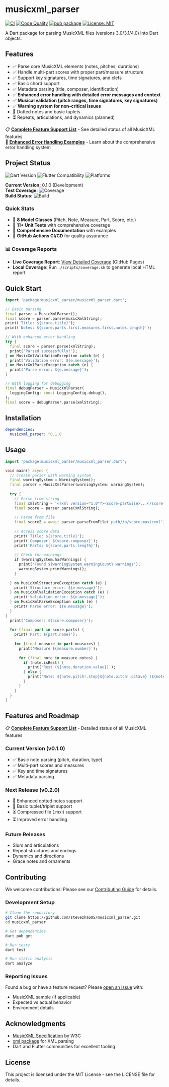 # musicxml_parser

[![CI](https://github.com/stevezhaoUS/musicxml_parser/workflows/CI/badge.svg?branch=main)](https://github.com/stevezhaoUS/musicxml_parser/actions/workflows/ci.yml)
[![Code Quality](https://github.com/stevezhaoUS/musicxml_parser/workflows/Code%20Quality/badge.svg?branch=main)](https://github.com/stevezhaoUS/musicxml_parser/actions/workflows/code-quality.yml)
[![pub package](https://img.shields.io/pub/v/musicxml_parser.svg)](https://pub.dev/packages/musicxml_parser)
[![License: MIT](https://img.shields.io/badge/License-MIT-yellow.svg)](https://opensource.org/licenses/MIT)

A Dart package for parsing MusicXML files (versions 3.0/3.1/4.0) into Dart objects.

## Features

- ✅ Parse core MusicXML elements (notes, pitches, durations)
- ✅ Handle multi-part scores with proper part/measure structure
- ✅ Support key signatures, time signatures, and clefs
- ✅ Basic chord support
- ✅ Metadata parsing (title, composer, identification)
- ✅ **Enhanced error handling with detailed error messages and context**
- ✅ **Musical validation (pitch ranges, time signatures, key signatures)**
- ✅ **Warning system for non-critical issues**
- 🚧 Dotted notes and basic tuplets
- ⏳ Repeats, articulations, and dynamics (planned)

📋 **[Complete Feature Support List](docs/feature-support.md)** - See detailed status of all MusicXML features  
🚨 **[Enhanced Error Handling Examples](docs/error-handling-examples.md)** - Learn about the comprehensive error handling system

## Project Status

![Dart Version](https://img.shields.io/badge/dart-%3E%3D3.0.0-blue)
![Flutter Compatibility](https://img.shields.io/badge/flutter-compatible-blue)
![Platforms](https://img.shields.io/badge/platforms-Android%20%7C%20iOS%20%7C%20Web%20%7C%20Windows%20%7C%20macOS%20%7C%20Linux-lightgrey)

**Current Version:** 0.1.0 (Development)  
**Test Coverage:** ![Coverage](https://img.shields.io/badge/coverage-95%25-brightgreen)  
**Build Status:** ![Build](https://img.shields.io/badge/build-passing-brightgreen)

### Quick Stats
- 📁 **8 Model Classes** (Pitch, Note, Measure, Part, Score, etc.)
- 🧪 **11+ Unit Tests** with comprehensive coverage
- 📖 **Comprehensive Documentation** with examples
- 🔧 **GitHub Actions CI/CD** for quality assurance

### 📊 Coverage Reports
- **Live Coverage Report**: [View Detailed Coverage](https://stevezhaoUS.github.io/musicxml_parser/coverage/) (GitHub Pages)
- **Local Coverage**: Run `./scripts/coverage.sh` to generate local HTML report

## Quick Start

```dart
import 'package:musicxml_parser/musicxml_parser.dart';

// Basic parsing
final parser = MusicXmlParser();
final score = parser.parse(musicXmlString);
print('Title: ${score.title}');
print('Notes: ${score.parts.first.measures.first.notes.length}');

// With enhanced error handling
try {
  final score = parser.parse(xmlString);
  print('Parsed successfully!');
} on MusicXmlValidationException catch (e) {
  print('Validation error: ${e.message}');
} on MusicXmlParseException catch (e) {
  print('Parse error: ${e.message}');
}

// With logging for debugging
final debugParser = MusicXmlParser(
  loggingConfig: const LoggingConfig.debug(),
);
final score = debugParser.parse(xmlString);
```

## Installation

```yaml
dependencies:
  musicxml_parser: ^0.1.0
```

## Usage

```dart
import 'package:musicxml_parser/musicxml_parser.dart';

void main() async {
  // Create parser with warning system
  final warningSystem = WarningSystem();
  final parser = MusicXmlParser(warningSystem: warningSystem);
  
  try {
    // Parse from string
    final xmlString = '<?xml version="1.0"?><score-partwise>...</score-partwise>';
    final score = parser.parse(xmlString);
    
    // Parse from file
    final score2 = await parser.parseFromFile('path/to/score.musicxml');
    
    // Access score data
    print('Title: ${score.title}');
    print('Composer: ${score.composer}');
    print('Parts: ${score.parts.length}');
    
    // Check for warnings
    if (warningSystem.hasWarnings) {
      print('Found ${warningSystem.warningCount} warnings');
      warningSystem.printWarnings();
    }
    
  } on MusicXmlStructureException catch (e) {
    print('Structure error: ${e.message}');
  } on MusicXmlValidationException catch (e) {
    print('Validation error: ${e.message}');
  } on MusicXmlParseException catch (e) {
    print('Parse error: ${e.message}');
  }
}
  print('Composer: ${score.composer}');
  
  for (final part in score.parts) {
    print('Part: ${part.name}');
    
    for (final measure in part.measures) {
      print('Measure ${measure.number}');
      
      for (final note in measure.notes) {
        if (note.isRest) {
          print('Rest (${note.duration.value})');
        } else {
          print('Note: ${note.pitch!.step}${note.pitch!.octave} (${note.duration.value})');
        }
      }
    }
  }
}
```

## Features and Roadmap

📋 **[Complete Feature Support List](docs/feature-support.md)** - Detailed status of all MusicXML features

### Current Version (v0.1.0)
- ✅ Basic note parsing (pitch, duration, type)
- ✅ Multi-part scores and measures
- ✅ Key and time signatures
- ✅ Metadata parsing

### Next Release (v0.2.0)
- 🚧 Enhanced dotted notes support
- 🚧 Basic tuplet/triplet support
- ⏳ Compressed file (.mxl) support
- ⏳ Improved error handling

### Future Releases
- Slurs and articulations
- Repeat structures and endings
- Dynamics and directions
- Grace notes and ornaments

## Contributing

We welcome contributions! Please see our [Contributing Guide](.github/CONTRIBUTING.md) for details.

### Development Setup

```bash
# Clone the repository
git clone https://github.com/stevezhaoUS/musicxml_parser.git
cd musicxml_parser

# Get dependencies
dart pub get

# Run tests
dart test

# Run static analysis
dart analyze
```

### Reporting Issues

Found a bug or have a feature request? Please [open an issue](https://github.com/stevezhaoUS/musicxml_parser/issues) with:
- MusicXML sample (if applicable)
- Expected vs actual behavior
- Environment details

## Acknowledgments

- [MusicXML Specification](https://www.w3.org/2021/06/musicxml40/) by W3C
- [xml package](https://pub.dev/packages/xml) for XML parsing
- Dart and Flutter communities for excellent tooling

## License

This project is licensed under the MIT License - see the LICENSE file for details.
